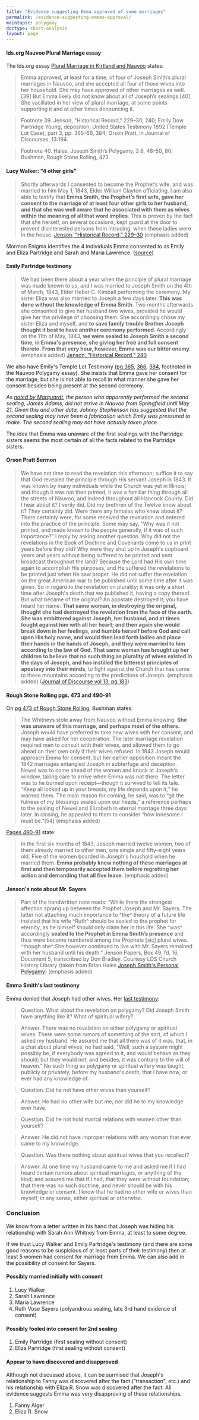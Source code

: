```yaml
---
title: "Evidence suggesting Emma approved of some marriages"
permalink: /evidence-suggesting-emmas-approval/
maintopic: polygamy
doctype: short-analysis
layout: page
---
```


#### lds.org Nauvoo Plural Marriage essay

The lds.org essay [Plural Marriage in Kirtland and Nauvoo](https://www.lds.org/topics/plural-marriage-in-kirtland-and-nauvoo?lang=eng) states:

> Emma approved, at least for a time, of four of Joseph Smith’s plural marriages in Nauvoo, and she accepted all four of those wives into her household. She may have approved of other marriages as well.[39] But Emma likely did not know about all of Joseph’s sealings.[40] She vacillated in her view of plural marriage, at some points supporting it and at other times denouncing it.

> Footnote 39\. Jenson, “Historical Record,” 229–30, 240; Emily Dow Partridge Young, deposition, United States Testimony 1892 (Temple Lot Case), part 3, pp. 365–66, 384; Orson Pratt, in Journal of Discourses, 13:194.

> Footnote 40\. Hales, Joseph Smith’s Polygamy, 2:8, 48–50, 80; Bushman, Rough Stone Rolling, 473.

#### Lucy Walker: "4 other girls"

> Shortly afterwards I consented to become the Prophet’s wife, and was married to him May 1, 1843, Elder William Clayton officiating. I am also able to testify that **Emma Smith, the Prophet’s first wife, gave her consent to the marriage of at least four other girls to her husband, and that she was well aware that he associated with them as wives within the meaning of all that word implies**.  This is proven by the fact that she herself, on several occasions, kept guard at the door to prevent disinterested persons from intruding, when these ladies were in the house. [Jenson, “Historical Record,” 229–30](https://archive.org/stream/historicalrecord06jens#page/230) (emphasis added)

Mormon Enigma identifies the 4 individuals Emma consented to as Emily and Eliza Partridge and Sarah and Maria Lawrence. ([source](http://www.mrm.org/did-emma-smith-ever-approve-of-polygamy))

#### Emily Partridge testimony

> We had been there about a year when the principle of plural marriage was made known to us, and I was married to Joseph Smith on the 4th of March, 1843, Elder Heber C. Kimball performing the ceremony.  My sister Eliza was also married to Joseph a few days later.  **This was done without the knowledge of Emma Smith**.  Two months afterwards she consented to give her husband two wives, provided he would give her the privilege of choosing them.  She accordingly chose my sister Eliza and myself, and **to save family trouble Brother Joseph thought it best to have another ceremony performed**.  Accordingly on the 11th of May, 1843, **we were sealed to Joseph Smith a second time, in Emma's presence, she giving her free and full consent thereto.  From that very hour, however, Emma was our bitter enemy.** (emphasis added) [Jenson, "Historical Record," 240](https://archive.org/stream/historicalrecord06jens#page/240) 

We also have Emily's Temple Lot Testimony ([pg 365](https://www.reddit.com/user/bwv549/comments/9eyha0/emily_dow_partridge_young_deposition_united/), [366](https://www.reddit.com/user/bwv549/comments/9eyhfq/emily_dow_partridge_young_deposition_united/), [384](https://www.reddit.com/user/bwv549/comments/9eyhkk/emily_dow_partridge_young_deposition_united/), footnoted in the Nauvoo Polygamy essay).  She insists that Emma gave her consent for the marriage, but she is not able to recall in what manner she gave her consent besides being present at the second ceremony.

_As [noted by Marquardt](https://imgur.com/a/oscY6), the person who apparently performed the second sealing, James Adams, did not arrive in Nauvoo from Springfield until May 21.  Given this and other data, Johnny Stephenson has suggested that the second sealing may have been a fabrication which Emily was pressured to make.  The second sealing may not have actually taken place._ 

The idea that Emma was unaware of the first sealings with the Partridge sisters seems the most certain of all the facts related to the Partridge sisters.

#### Orson Pratt Sermon

> We have not time to read the revelation this afternoon; suffice it to say that God revealed the principle through His servant Joseph in 1843. It was known by many individuals while the Church was yet in Illinois; and though it was not then printed, it was a familiar thing through all the streets of Nauvoo, and indeed throughout all Hancock County. Did I hear about it? I verily did. Did my brethren of the Twelve know about it? They certainly did. Were there any females who knew about it? There certainly were, for some received the revelation and entered into the practice of the principle. Some may say, “Why was it not printed, and made known to the people generally, if it was of such importance?” I reply by asking another question. Why did not the revelations in the Book of Doctrine and Covenants come to us in print years before they did? Why were they shut up in Joseph's cupboard years and years without being suffered to be printed and sent broadcast throughout the land? Because the Lord had His own time again to accomplish His purposes, and He suffered the revelations to be printed just when He saw proper. He did not suffer the revelation on the great American war to be published until some time after it was given. So in regard to the revelation on plurality; it was only a short time after Joseph's death that we published it, having a copy thereof. But what became of the original? An apostate destroyed it; you have heard her name. **That same woman, in destroying the original, thought she had destroyed the revelation from the face of the earth. She was embittered against Joseph, her husband, and at times fought against him with all her heart; and then again she would break down in her feelings, and humble herself before God and call upon His holy name, and would then lead forth ladies and place their hands in the hands of Joseph, and they were married to him according to the law of God. That same woman has brought up her children to believe that no such thing as plurality of wives existed in the days of Joseph, and has instilled the bitterest principles of apostasy into their minds**, to fight against the Church that has come to these mountains according to the predictions of Joseph. (emphasis added) ([Journal of Discourse vol 13, pg 183](http://jod.mrm.org/13/183))

#### Rough Stone Rolling pgs. 473 and 490-91

On [pg 473 of Rough Stone Rolling](https://www.reddit.com/user/bwv549/comments/9ey25s/rough_stone_rolling_pg_473_discusses_emmas/), Bushman states: 

> The Whitneys stole away from Nauvoo without Emma knowing. **She was unaware of this marriage, and perhaps most of the others.** Joseph would have preferred to take new wives with her consent, and may have asked for her cooperation. The later marriage revelation required men to consult with their wives, and allowed them to go ahead on their own only if their wives refused. In 1843 Joseph would approach Emma for consent, but her earlier opposition meant the 1842 marriages entangled Joseph in subterfuge and deception. Newel was to come ahead of the women and knock at Joseph's window, taking care to arrive when Emma was not there. The letter was to he burned upon receipt—though it survived to tell its tale. “Keep all locked up in your breasts, my life depends upon it,“ he warned them. The main reason for coming, he said, was to “git the fulness of my blessings sealed upon our heads,” a reference perhaps to the sealing of Newel and Elizabeth in eternal marriage three days later. In closing, he appealed to them to consider “how lonesome I must be.”[54] (emphasis added)

[Pages 490-91](https://books.google.com/books?id=Mz3tpz4eRBQC&printsec=frontcover&dq=rough+stone+rolling&hl=en&sa=X&ved=0ahUKEwjEz6CqjrPdAhVGON8KHUezBioQ6AEIKTAA#v=onepage&q=%22Emma%20probably%20knew%20nothing%22&f=false) state:

> In the first six months of 1843, Joseph married twelve women, two of them already married to other men, one single and fifty-eight years old. Five of the women boarded in Joseph's houshold when he married them. **Emma probably knew nothing of these marriages at first and then temporarily accepted them before regretting her action and demanding that all five leave**. (emphasis added)

#### Jenson's note about Mr. Sayers

> Part of the handwritten note reads: “While there the strongest affection sprang up between the Prophet Joseph and Mr.  Sayers. The latter not attaching much importance to ^the^ theory of a future life insisted that his wife ^Ruth^ should be sealed to the prophet for eternity, as he himself should only claim her in this life. She ^was^ accordingly **sealed to the Prophet in Emma Smith’s presence** and thus were became numbered among the Prophets [sic] plural wives. ^though she^ She however continued to live with Mr. Sayers remained with her husband until his death.” Jenson Papers, Box 49, fd. 16, Document 5, transcribed by Don Bradley. Courtesy LDS Church History Library (taken from Brian Hales [Joseph Smith's Personal Polygamy](http://josephsmithspolygamy.org/wordpress/wp-content/uploads/2017/06/2012-Hales-Joseph-Smiths-Personal-Polygamy.pdf)) (emphasis added)

#### Emma Smith's last testimony

Emma denied that Joseph had other wives.  Her [last testimony](https://www.fairmormon.org/answers/Source:Last_Testimony_of_Sister_Emma):

> Question. What about the revelation on polygamy? Did Joseph Smith have anything like it? What of spiritual wifery?

> Answer. There was no revelation on either polygamy or spiritual wives. There were some rumors of something of the sort, of which I asked my husband. He assured me that all there was of it was, that, in a chat about plural wives, he had said, "Well, such a system might possibly be, if everybody was agreed to it, and would behave as they should; but they would not; and besides, it was contrary to the will of heaven." No such thing as polygamy or spiritual wifery was taught, publicly or privately, before my husband's death, that I have now, or ever had any knowledge of.

> Question. Did he not have other wives than yourself?

> Answer. He had no other wife but me; nor did he to my knowledge ever have.

> Question. Did he not hold marital relations with women other than yourself?

> Answer. He did not have improper relations with any woman that ever came to my knowledge.

> Question. Was there nothing about spiritual wives that you recollect?

> Answer. At one time my husband came to me and asked me if I had heard certain rumors about spiritual marriages, or anything of the kind; and assured me that if I had, that they were without foundation; that there was no such doctrine, and never should be with his knowledge or consent. I know that he had no other wife or wives than myself, in any sense, either spiritual or otherwise.

### Conclusion

We know from a letter written in his hand that Joseph was hiding his relationship with Sarah Ann Whitney from Emma, at least to some degree.

If we trust Lucy Walker and Emily Partridge's testimony (and there are some good reasons to be suspicious of at least parts of their testimony) then at least 5 women had consent for marriage from Emma.  We can also add in the possibility of consent for Sayers.

#### Possibly married initially with consent

1. Lucy Walker
1. Sarah Lawrence
1. Maria Lawrence
1. Ruth Vose Sayers (polyandrous sealing, late 3rd hand evidence of consent)

#### Possibly fooled into consent for 2nd sealing

1. Emily Partridge (first sealing without consent)
1. Eliza Partridge (first sealing without consent)

#### Appear to have discovered and disapproved

Although not discussed above, it can be surmised that Joseph's relationship to Fanny was discovered after the fact ("transaction", etc.) and his relationship with Eliza R. Snow was discovered after the fact.  All evidence suggests Emma was very disapproving of these relationships.

1. Fanny Alger
1. Eliza R. Snow
